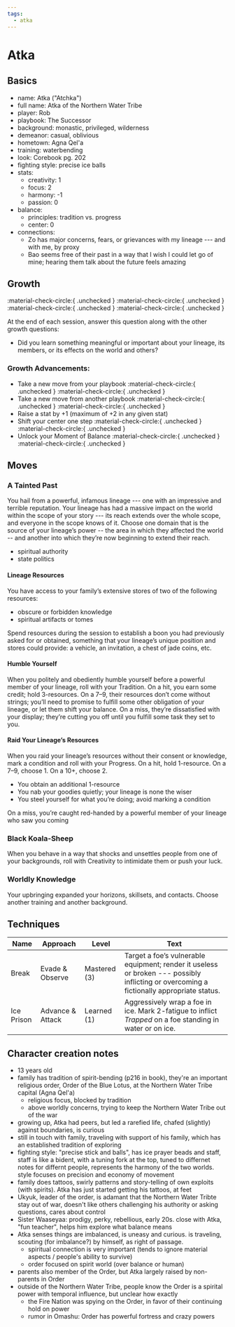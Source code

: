 ```yaml
---
tags:
  - atka
---
```

# Atka

## Basics

- name: Atka ("Atchka")
- full name: Atka of the Northern Water Tribe
- player: Rob
- playbook: The Successor
- background: monastic, privileged, wilderness
- demeanor: casual, oblivious
- hometown: Agna Qel'a
- training: waterbending
- look: Corebook pg. 202
- fighting style: precise ice balls
- stats:
    - creativity: 1
    - focus: 2
    - harmony: -1
    - passion: 0
- balance:
    - principles: tradition vs. progress
    - center: 0
- connections:
    - Zo has major concerns, fears, or grievances with my lineage --- and with me, by proxy
    - Bao seems free of their past in a way that I wish I could let go of mine; hearing them talk about the future feels amazing

## Growth 

<!--- to change these to "filled in", marking that you've hit the growth, remove the `{ .unchecked }` bit at the end -->

:material-check-circle:{ .unchecked } :material-check-circle:{ .unchecked } :material-check-circle:{ .unchecked } :material-check-circle:{ .unchecked }

At the end of each session, answer this question along with the other growth questions:

- Did you learn something meaningful or important about your lineage, its members, or its effects on the world and others?

### Growth Advancements:

<!--- to change these to "filled in", remove the `{ .unchecked }` bit at the end -->
- Take a new move from your playbook :material-check-circle:{ .unchecked } :material-check-circle:{ .unchecked }
- Take a new move from another playbook :material-check-circle:{ .unchecked } :material-check-circle:{ .unchecked }
- Raise a stat by +1 (maximum of +2 in any given stat)
- Shift your center one step :material-check-circle:{ .unchecked } :material-check-circle:{ .unchecked }
- Unlock your Moment of Balance :material-check-circle:{ .unchecked } :material-check-circle:{ .unchecked }

## Moves

### A Tainted Past

You hail from a powerful, infamous lineage --- one with an impressive and terrible reputation. Your lineage has had a massive impact on the world within the scope of your story --- its reach extends over the whole scope, and everyone in the scope knows of it. Choose one domain that is the source of your lineage’s power -- the area in which they affected the world -- and another into which they’re now beginning to extend their reach.

- spiritual authority
- state politics

#### Lineage Resources
You have access to your family’s extensive stores of two of the following resources:

- obscure or forbidden knowledge
- spiritual artifacts or tomes

Spend resources during the session to establish a boon you had previously asked for or obtained, something that your lineage’s unique position and stores could provide: a vehicle, an invitation, a chest of jade coins, etc.

#### Humble Yourself

When you politely and obediently humble yourself before a powerful member of your lineage, roll with your Tradition. On a hit, you earn some credit; hold 3-resources. On a 7–9, their resources don’t come without strings; you’ll need to promise to fulfill some other obligation of your lineage, or let them shift your balance. On a miss, they’re dissatisfied with your display; they’re cutting you off until you fulfill some task they set to you.

#### Raid Your Lineage’s Resources
When you raid your lineage’s resources without their consent or knowledge, mark a condition and roll with your Progress. On a hit, hold 1-resource. On a 7–9, choose 1. On a 10+, choose 2.

- You obtain an additional 1-resource
- You nab your goodies quietly; your lineage is none the wiser
- You steel yourself for what you’re doing; avoid marking a condition

On a miss, you’re caught red-handed by a powerful member of your lineage who saw you coming

### Black Koala-Sheep

When you behave in a way that shocks and unsettles people from one of your backgrounds, roll with Creativity to intimidate them or push your luck.

### Worldly Knowledge

Your upbringing expanded your horizons, skillsets, and contacts. Choose another training and another background.

## Techniques

| Name       | Approach         | Level        | Text                                                                                                                                     |
|------------|------------------|--------------|------------------------------------------------------------------------------------------------------------------------------------------|
| Break      | Evade & Observe  | Mastered (3) | Target a foe’s vulnerable equipment; render it useless or broken --- possibly inflicting or overcoming a fictionally appropriate status. |
| Ice Prison | Advance & Attack | Learned (1)  | Aggressively wrap a foe in ice. Mark 2-fatigue to inflict *Trapped* on a foe standing in water or on ice. |

## Character creation notes

- 13 years old
- family has tradition of spirit-bending (p216 in book), they're an important religious order, Order of the Blue Lotus, at the Northern Water Tribe capital (Agna Qel'a)
  - religious focus, blocked by tradition
  - above worldly concerns, trying to keep the Northern Water Tribe out of the war
- growing up, Atka had peers, but led a rarefied life, chafed (slightly) against boundaries, is curious
- still in touch with family, traveling with support of his family, which has an established tradition of exploring
- fighting style: "precise stick and balls", has ice prayer beads and staff, staff is like a bident, with a tuning fork at the top, tuned to differnet notes for differnt people, represents the harmony of the two worlds. style focuses on precision and economy of movement
- family does tattoos, swirly patterns and story-telling of own exploits (with spirits). Atka has just started getting his tattoos, at feet
- Ukyuk, leader of the order, is adamant that the Northern Water Tribte stay out of war, doesn't like others challenging his authority or asking questions, cares about control
- Sister Waaseyaa: prodigy, perky, rebellious, early 20s. close with Atka, "fun teacher", helps him explore what balance means
- Atka senses things are imbalanced, is uneasy and curious. is traveling, scouting (for imbalance?) by himself, as right of passage.
  - spiritual connection is very important (tends to ignore material aspects / people's ability to survive)
  - order focused on spirit world (over balance or human)
- parents also member of the Order, but Atka largely raised by non-parents in Order
- outside of the Northern Water Tribe, people know the Order is a spirital power with temporal influence, but unclear how exactly
    - the Fire Nation was spying on the Order, in favor of their continuing hold on power
    - rumor in Omashu: Order has powerful fortress and crazy powers
